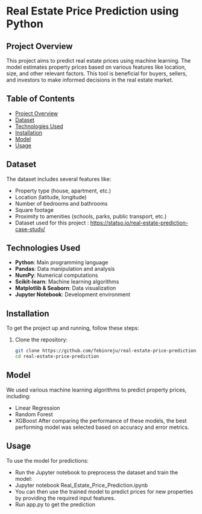 # Real Estate Price Prediction using Python

## Project Overview
This project aims to predict real estate prices using machine learning. The model estimates property prices based on various features like location, size, and other relevant factors. This tool is beneficial for buyers, sellers, and investors to make informed decisions in the real estate market.

## Table of Contents
- [Project Overview](#project-overview)
- [Dataset](#dataset)
- [Technologies Used](#technologies-used)
- [Installation](#installation)
- [Model](#model)
- [Usage](#usage)


## Dataset
The dataset includes several features like:
- Property type (house, apartment, etc.)
- Location (latitude, longitude)
- Number of bedrooms and bathrooms
- Square footage
- Proximity to amenities (schools, parks, public transport, etc.)
- Dataset used for this project : https://statso.io/real-estate-prediction-case-study/

## Technologies Used
- **Python**: Main programming language
- **Pandas**: Data manipulation and analysis
- **NumPy**: Numerical computations
- **Scikit-learn**: Machine learning algorithms
- **Matplotlib & Seaborn**: Data visualization
- **Jupyter Notebook**: Development environment

## Installation
To get the project up and running, follow these steps:

1. Clone the repository:
   ```bash
   git clone https://github.com/febinreju/real-estate-price-prediction.git
   cd real-estate-price-prediction


## Model
We used various machine learning algorithms to predict property prices, including:

- Linear Regression
- Random Forest
- XGBoost
After comparing the performance of these models, the best performing model was selected based on accuracy and error metrics.

## Usage
To use the model for predictions:

- Run the Jupyter notebook to preprocess the dataset and train the model:
- Jupyter notebook Real_Estate_Price_Prediction.ipynb
- You can then use the trained model to predict prices for new properties by providing the required input features.
- Run app.py to get the prediction


